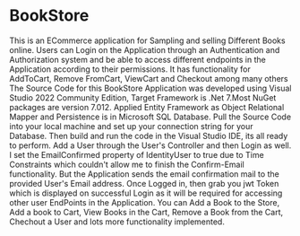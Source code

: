 # BookStore
This is an ECommerce application for Sampling and selling Different Books online. Users can Login on the Application through an Authentication and Authorization system and be able to access different endpoints in the Application according to their permissions. It has functionality for AddToCart, Remove FromCart, ViewCart and Checkout among many others
The Source Code for this BookStore Application was developed using Visual Studio 2022 Community Edition, Target Framework is .Net 7.Most NuGet packages are version 7.012.
Applied Entity Framework as Object Relational Mapper and Persistence is in Microsoft SQL Database.
Pull the Source Code into your local machine and set up your connection string for your Database. Then build and run the code in the Visual Studio IDE, its all ready to perform.
Add a User through the User's Controller and then Login as well. I set the EmailConfirmed property of IdentityUser to true due to Time Constraints which couldn't allow me to finish the Confirm-Email functionality. But the Application sends the email confirmation mail to the provided User's Email address.
Once Logged in, then grab you jwt Token which is displayed on successful Login as it will be required for accessing other user EndPoints in the Application.
You can Add a Book to the Store, Add a book to Cart, View Books in the Cart, Remove a Book from the Cart, Chechout a User and lots more functionality implemented. 
